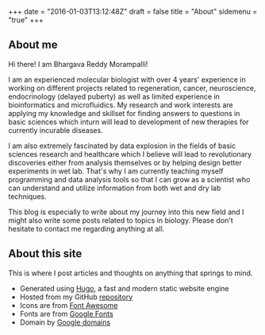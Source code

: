 +++
date = "2016-01-03T13:12:48Z"
draft = false
title = "About"
sidemenu = "true"
+++

## About me

Hi there! I am Bhargava Reddy Morampalli!

I am an experienced molecular biologist with over 4 years' experience in working on different projects related to regeneration, cancer, neuroscience, endocrinology (delayed puberty) as well as limited experience in bioinformatics and microfluidics. My research and work interests are applying my knowledge and skillset for finding answers to questions in basic sciences which inturn will lead to development of new therapies for currently incurable diseases.

I am also extremely fascinated by data explosion in the fields of basic sciences research and healthcare which I believe will lead to revolutionary discoveries either from analysis themselves or by helping design better experiments in wet lab. That's why I am currently teaching myself programming and data analysis tools so that I can grow as a scientist who can understand and utilize information from both wet and dry lab techniques.

This blog is especially to write about my journey into this new field and I might also write some posts related to topics in biology. Please don't hesitate to contact me regarding anything at all.


## About this site

This is where I post articles and thoughts on anything that springs to mind.

- Generated using [Hugo](//gohugo.io), a fast and modern static website engine
- Hosted from my GitHub [repository](//github.com/bhargava-morampalli/myblog-version2)
- Icons are from [Font Awesome](//fontawesome.io/)
- Fonts are from [Google Fonts](//www.google.com/fonts)
- Domain by [Google domains](//www.google.com/domains)
